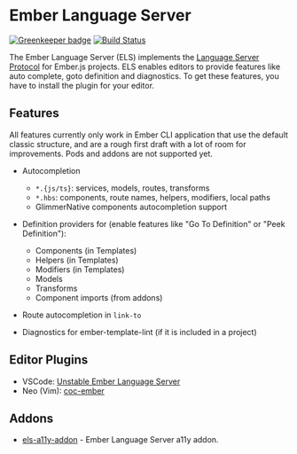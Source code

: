 # Ember Language Server

[![Greenkeeper badge](https://badges.greenkeeper.io/lifeart/ember-language-server.svg)](https://greenkeeper.io/)
[![Build Status](https://travis-ci.org/lifeart/ember-language-server.svg)](https://travis-ci.org/lifeart/ember-language-server)

The Ember Language Server (ELS) implements the [Language Server Protocol](https://github.com/Microsoft/language-server-protocol) for Ember.js projects. ELS enables editors to provide features like auto complete, goto definition and diagnostics. To get these features, you have to install the plugin for your editor.

## Features

All features currently only work in Ember CLI application that use the default classic structure, and are a rough first draft with a lot of room for improvements. Pods and addons are not supported yet.

- Autocompletion
  - `*.{js/ts}`: services, models, routes, transforms
  - `*.hbs`: components, route names, helpers, modifiers, local paths
  - GlimmerNative components autocompletion support
 
- Definition providers for (enable features like "Go To Definition" or "Peek Definition"):
  - Components (in Templates)
  - Helpers (in Templates)
  - Modifiers (in Templates)
  - Models
  - Transforms
  - Component imports (from addons)

- Route autocompletion in `link-to`
- Diagnostics for ember-template-lint (if it is included in a project)

## Editor Plugins

* VSCode: [Unstable Ember Language Server](https://github.com/lifeart/vscode-ember)
* Neo (Vim): [coc-ember](https://github.com/NullVoxPopuli/coc-ember)

## Addons

* [els-a11y-addon](https://github.com/lifeart/els-a11y-addon) - Ember Language Server a11y addon.
